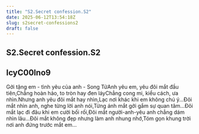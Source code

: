 ```yaml
---
title: "S2.Secret confession.S2"
date: 2025-06-12T13:54:18Z
slug: s2secret-confessions2
draft: false
---
```


## S2.Secret confession.S2

## IcyC00lno9

Gởi tặng em - tình yêu của anh - Song TửAnh yêu em, yêu đôi mắt đầu tiên,Chẳng hoàn hảo, to tròn hay đen láyChẳng cong mi, kiểu cách, ưa nhìn.Nhưng anh yêu đôi mắt hay nhìn,Lạc nơi khác khi em không chú ý...Đôi mắt nhìn anh, nghe từng lời anh nói,Từng ánh mắt gởi gắm sự quan tâm...Đôi mắt lạc đi đâu khi em cười bối rối,Đôi mắt người-anh-yêu anh chẳng dám nhìn lâu...Đôi mắt không đẹp nhưng làm anh nhung nhớ,Tóm gọn khung trời nơi anh đứng trước mắt em...